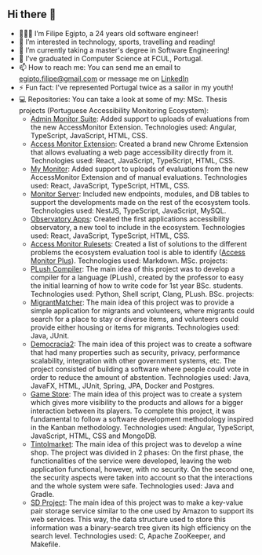 ## Hi there 👋

- 👨🏼‍💻 I’m Filipe Egipto, a 24 years old software engineer!
- 👀 I’m interested in technology, sports, travelling and reading!
- 🌱 I’m currently taking a master's degree in Software Engineering!
- 💞️ I’ve graduated in Computer Science at FCUL, Portugal.
- 📫 How to reach me: You can send me an email to egipto.filipe@gmail.com or message me on [LinkedIn](https://linkedin.com/in/filipe-egipto)
- ⚡ Fun fact: I've represented Portugal twice as a sailor in my youth!
- 💻 Repositories: You can take a look at some of my:
  MSc. Thesis projects (Portuguese Accessibility Monitoring Ecosystem):
  - [Admin Monitor Suite](https://github.com/Filipeegipto/admin-monitor-suite): Added support to uploads of evaluations from the new AccessMonitor Extension. Technologies used: Angular, TypeScript, JavaScript, HTML, CSS.
  - [Access Monitor Extension](https://github.com/Filipeegipto/accessmonitor-ce): Created a brand new Chrome Extension that allows evaluating a web page accessibility directly from it. Technologies used: React, JavaScript, TypeScript, HTML, CSS.
  - [My Monitor](https://github.com/Filipeegipto/MyMonitor): Added support to uploads of evaluations from the new AccessMonitor Extension and of manual evaluations. Technologies used: React, JavaScript, TypeScript, HTML, CSS.
  - [Monitor Server](https://github.com/Filipeegipto/monitor-server): Included new endpoints, modules, and DB tables to support the developments made on the rest of the ecosystem tools. Technologies used: NestJS, TypeScript, JavaScript, MySQL.
  - [Observatory Apps](https://github.com/Filipeegipto/observatory-apps): Created the first applications accessibility observatory, a new tool to include in the ecosystem. Technologies used: React, JavaScript, TypeScript, HTML, CSS.
  - [Access Monitor Rulesets](https://github.com/Filipeegipto/accessmonitor-rulesets): Created a list of solutions to the different problems the ecosystem evaluation tool is able to identify ([Access Monitor Plus](https://accessmonitor.acessibilidade.gov.pt)). Technologies used: Markdown.
  MSc. projects:
  - [PLush Compiler](https://github.com/Filipeegipto/PLush_Compiler): The main idea of this project was to develop a compiler for a language (PLush), created by the professor to easy the initial learning of how to write code for 1st year BSc. students. Technologies used: Python, Shell script, Clang, PLush.
  BSc. projects:
  - [MigrantMatcher](https://github.com/Filipeegipto/MigrantMatcher): The main idea of this project was to provide a simple application for migrants and volunteers, where migrants could search for a place to stay or diverse items, and volunteers could provide either housing or items for migrants. Technologies used: Java, JUnit.
  - [Democracia2](https://github.com/Filipeegipto/CSS-Project_Democracia2): The main idea of this project was to create a software that had many properties such as security, privacy, performance scalability, integration with other government systems, etc. The project consisted of building a software where people could vote in order to reduce the amount of abstention. Technologies used: Java, JavaFX, HTML, JUnit, Spring, JPA, Docker and Postgres.
  - [Game Store](https://github.com/Filipeegipto/PSI-Project_Game-Store): The main idea of this project was to create a system which gives more visibility to the products and allows for a bigger interaction between its players. To complete this project, it was fundamental to follow a software development methodology inspired in the Kanban methodology. Technologies used: Angular, TypeScript, JavaScript, HTML, CSS and MongoDB.
  - [Tintolmarket](https://github.com/Filipeegipto/SC-Project_Tintolmarket): The main idea of this project was to develop a wine shop. The project was divided in 2 phases: On the first phase, the functionalities of the service were developed, leaving the web application functional, however, with no security. On the second one, the security aspects were taken into account so that the interactions and the whole system were safe. Technologies used: Java and Gradle.
  - [SD Project](https://github.com/Filipeegipto/SD-Project): The main idea of this project was to make a key-value pair storage service similar to the one used by Amazon to support its web services. This way, the data structure used to store this information was a binary-search tree given its high efficiency on the search level. Technologies used: C, Apache ZooKeeper, and Makefile.

<!--
**Filipeegipto/Filipeegipto** is a ✨ _special_ ✨ repository because its `README.md` (this file) appears on your GitHub profile.

Here are some ideas to get you started:

- 🔭 I’m currently working on ...
- 🌱 I’m currently learning ...
- 👯 I’m looking to collaborate on ...
- 🤔 I’m looking for help with ...
- 💬 Ask me about ...
- 📫 How to reach me: ...
- 😄 Pronouns: ...
- ⚡ Fun fact: ...
-->
